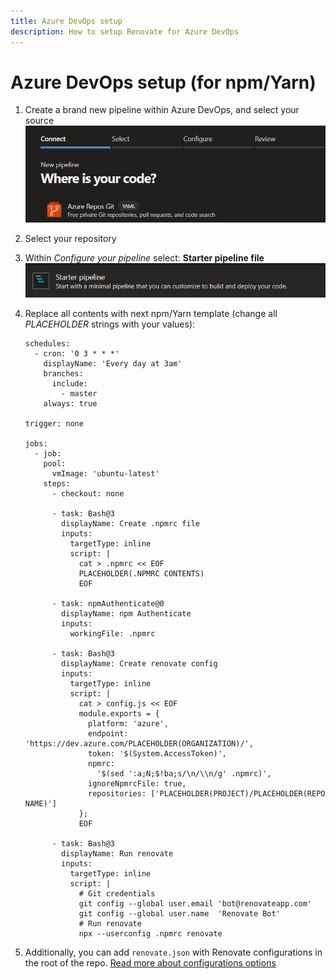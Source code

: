 ```yaml
---
title: Azure DevOps setup
description: How to setup Renovate for Azure DevOps
---
```


# Azure DevOps setup (for npm/Yarn)

1. Create a brand new pipeline within Azure DevOps, and select your source
   ![Azure DevOps create new pipeline](assets/images/azure-devops-setup-1.png)
1. Select your repository
1. Within _Configure your pipeline_ select: **Starter pipeline file**
   ![Azure DevOps starter pipeline template](assets/images/azure-devops-setup-2.png)
1. Replace all contents with next npm/Yarn template (change all _PLACEHOLDER_ strings with your values):

   ```
   schedules:
     - cron: '0 3 * * *'
       displayName: 'Every day at 3am'
       branches:
         include:
           - master
       always: true

   trigger: none

   jobs:
     - job:
       pool:
         vmImage: 'ubuntu-latest'
       steps:
         - checkout: none

         - task: Bash@3
           displayName: Create .npmrc file
           inputs:
             targetType: inline
             script: |
               cat > .npmrc << EOF
               PLACEHOLDER(.NPMRC CONTENTS)
               EOF

         - task: npmAuthenticate@0
           displayName: npm Authenticate
           inputs:
             workingFile: .npmrc

         - task: Bash@3
           displayName: Create renovate config
           inputs:
             targetType: inline
             script: |
               cat > config.js << EOF
               module.exports = {
                 platform: 'azure',
                 endpoint: 'https://dev.azure.com/PLACEHOLDER(ORGANIZATION)/',
                 token: '$(System.AccessToken)',
                 npmrc:
                   '$(sed ':a;N;$!ba;s/\n/\\n/g' .npmrc)',
                 ignoreNpmrcFile: true,
                 repositories: ['PLACEHOLDER(PROJECT)/PLACEHOLDER(REPO NAME)']
               };
               EOF

         - task: Bash@3
           displayName: Run renovate
           inputs:
             targetType: inline
             script: |
               # Git credentials
               git config --global user.email 'bot@renovateapp.com'
               git config --global user.name  'Renovate Bot'
               # Run renovate
               npx --userconfig .npmrc renovate
   ```

1. Additionally, you can add `renovate.json` with Renovate configurations in the root of the repo. [Read more about configurations options](https://docs.renovatebot.com/configuration-options/)

